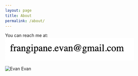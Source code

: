 ```yaml
---
layout: page
title: About
permalink: /about/
---
```

You can reach me at:
![My email](/img/email.png)

![Evan](/img/evan2.heif)
Evan
